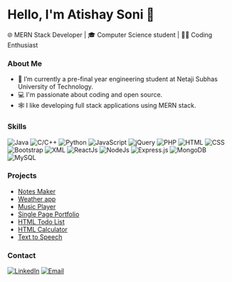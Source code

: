 # Hello, I'm Atishay Soni 👋

🌐 MERN Stack Developer | 🎓 Computer Science student | 🧑‍💻 Coding Enthusiast

### About Me

- 🏫 I’m currently a pre-final year engineering student at Netaji Subhas University of Technology.
- 💻 I'm passionate about coding and open source.
- 🕸️ I like developing full stack applications using MERN stack.

### Skills

![Java](https://img.shields.io/badge/Java-%23ED8B00?logo=java&logoColor=white)
![C/C++](https://img.shields.io/badge/C%2FC%2B%2B-%2300599C?logo=c%2B%2B&logoColor=white)
![Python](https://img.shields.io/badge/Python-%233776AB?logo=python&logoColor=white)
![JavaScript](https://img.shields.io/badge/JavaScript-%23F7DF1E?logo=javascript&logoColor=white)
![jQuery](https://img.shields.io/badge/jQuery-0769AD?logo=jquery&logoColor=white)
![PHP](https://img.shields.io/badge/PHP-%23777BB4?logo=php&logoColor=white)
![HTML](https://img.shields.io/badge/HTML-%23E34F26?logo=html5&logoColor=white)
![CSS](https://img.shields.io/badge/CSS-%231572B6?logo=css3&logoColor=white)
![Bootstrap](https://img.shields.io/badge/Bootstrap-563D7C?logo=bootstrap&logoColor=white)
![XML](https://img.shields.io/badge/XML-%230080A0?logo=xml&logoColor=white)
![ReactJs](https://img.shields.io/badge/ReactJs-%2361DAFB?logo=react&logoColor=white)
![NodeJs](https://img.shields.io/badge/NodeJs-%23339933?logo=node.js&logoColor=white)
![Express.js](https://img.shields.io/badge/Express.js-404D59?logo=express.js&logoColor=white)
![MongoDB](https://img.shields.io/badge/MongoDB-%2347A248?logo=mongodb&logoColor=white)
![MySQL](https://img.shields.io/badge/MySQL-%234479A1?logo=mysql&logoColor=white)


### Projects

- [Notes Maker](https://github.com/atishaysoni/Notes-Maker)
- [Weather app](https://github.com/atishaysoni/Weather-app)
- [Music Player](https://github.com/atishaysoni/Music-Player)
- [Single Page Portfolio](https://github.com/atishaysoni/Single-Page-Portfolio)
- [HTML Todo List](https://github.com/atishaysoni/HTML-Todo-List)
- [HTML Calculator](https://github.com/atishaysoni/HTML-Calculator)
- [Text to Speech](https://github.com/atishaysoni/Text-to-Speech)

### Contact
[![LinkedIn](https://img.shields.io/badge/LinkedIn-%230077B5?logo=linkedin&logoColor=white)](https://www.linkedin.com/in/atishaysoni1801/)
[![Email](https://img.shields.io/badge/Email-%23D14836?logo=gmail&logoColor=white)](mailto:atishaysoni801@gmail.com)


